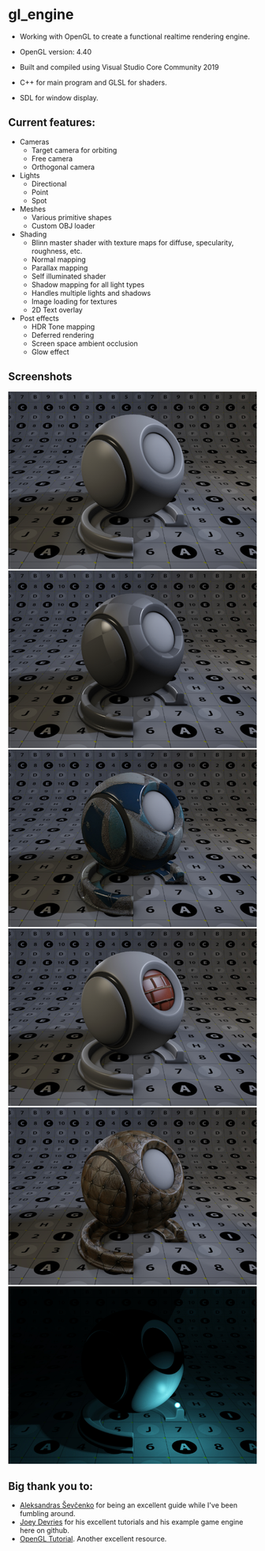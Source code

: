 # gl_engine
  - Working with OpenGL to create a functional realtime rendering engine.
  
  - OpenGL version: 4.40
  
  - Built and compiled using Visual Studio Core Community 2019
  
  - C++ for main program and GLSL for shaders.
  
  - SDL for window display.

## Current features:
 - Cameras
    - Target camera for orbiting
    - Free camera
    - Orthogonal camera
 - Lights
    - Directional
    - Point
    - Spot
 - Meshes
    - Various primitive shapes
    - Custom OBJ loader
 - Shading
    - Blinn master shader with texture maps for diffuse, specularity, roughness, etc.
    - Normal mapping
    - Parallax mapping
    - Self illuminated shader
    - Shadow mapping for all light types
    - Handles multiple lights and shadows
    - Image loading for textures
    - 2D Text overlay
 - Post effects
    - HDR Tone mapping
    - Deferred rendering
    - Screen space ambient occlusion
    - Glow effect
    
## Screenshots
![Demo 01](https://raw.githubusercontent.com/russkev/opengl/master/screenshots/demo_01.jpg)
![Demo 02](https://raw.githubusercontent.com/russkev/opengl/master/screenshots/demo_02.jpg)
![Demo 04](https://raw.githubusercontent.com/russkev/opengl/master/screenshots/demo_04.jpg)
![Demo 05](https://raw.githubusercontent.com/russkev/opengl/master/screenshots/demo_05.jpg)
![Demo 06](https://raw.githubusercontent.com/russkev/opengl/master/screenshots/demo_06.jpg)
![Demo 07](https://raw.githubusercontent.com/russkev/opengl/master/screenshots/demo_07.jpg)

## Big thank you to:
  - [Aleksandras Ševčenko](https://github.com/Coldberg) for being an excellent guide while I've been fumbling around.
  - [Joey Devries](https://joeydevries.com/#home) for his excellent tutorials and his example game engine here on github.
  - [OpenGL Tutorial](http://www.opengl-tutorial.org/). Another excellent resource.
